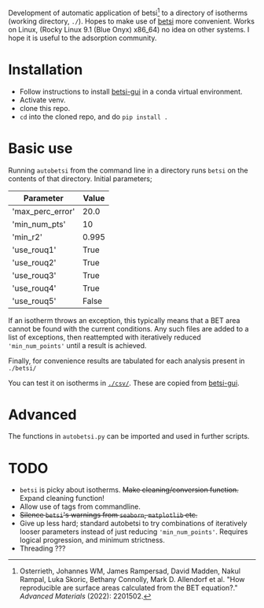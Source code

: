 Development of automatic application of betsi[^1] to a directory of isotherms (working directory, `./`). Hopes to make use of [betsi](https://github.com/nakulrampal/betsi-gui) more convenient. Works on Linux, (Rocky Linux 9.1 (Blue Onyx) x86_64) no idea on other systems. I hope it is useful to the adsorption community. 

# Installation

- Follow instructions to install [betsi-gui](https://github.com/nakulrampal/betsi-gui) in a conda virtual environment.
- Activate venv.
- clone this repo.
- `cd` into the cloned repo, and do `pip install .`

# Basic use

Running `autobetsi` from the command line in a directory  runs `betsi` on the contents of that directory. Initial parameters;

| Parameter		| Value		|
| -------------------- 	| ------------- |
| 'max_perc_error' 	| 20.0		|
| 'min_num_pts'		| 10		|
| 'min_r2'		| 0.995		|
| 'use_rouq1'		| True		|
| 'use_rouq2'		| True		|
| 'use_rouq3'		| True		|
| 'use_rouq4'		| True		|
| 'use_rouq5'		| False		|

If an isotherm throws an exception, this typically means that a BET area cannot be found with the current conditions. Any such files are added to a list of exceptions, then reattempted with iteratively reduced `'min_num_points'` until a result is achieved.

Finally, for convenience results are tabulated for each analysis present in `./betsi/` 

You can test it on isotherms in [`./csv/`](./csv/). These are copied from [betsi-gui](https://github.com/nakulrampal/betsi-gui).

# Advanced

The functions in `autobetsi.py` can be imported and used in further scripts.

# TODO

- `betsi` is picky about isotherms. ~~Make cleaning/conversion function.~~ Expand cleaning function!
- Allow use of tags from commandline.
- ~~Silence `betsi`'s warnings from `seaborn`, `matplotlib` etc.~~
- Give up less hard; standard autobetsi to try combinations of iteratively looser parameters instead of just reducing `'min_num_points'`. Requires logical progression, and minimum strictness.
- Threading ???


[^1]: Osterrieth, Johannes WM, James Rampersad, David Madden, Nakul Rampal, Luka Skoric, Bethany Connolly, Mark D. Allendorf et al. "How reproducible are surface areas calculated from the BET equation?." _Advanced Materials_ (2022): 2201502.
